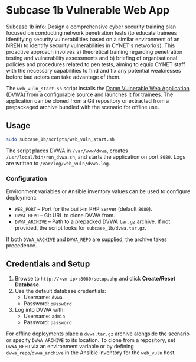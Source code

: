 # Subcase 1b Vulnerable Web App

Subcase 1b info: Design a comprehensive cyber security training plan focused on conducting network penetration tests (to educate trainees identifying security vulnerabilities based on a similar environment of an NREN) to identify security vulnerabilities in CYNET's network(s). This proactive approach involves a) theoretical training regarding penetration testing and vulnerability assessments and b) briefing of organisational policies and procedures related to pen tests, aiming to equip CYNET staff with the necessary capabilities to find and fix any potential weaknesses before bad actors can take advantage of them.

The `web_vuln_start.sh` script installs the [Damn Vulnerable Web Application (DVWA)](https://github.com/digininja/DVWA) from a configurable source and launches it for trainees. The application can be cloned from a Git repository or extracted from a prepackaged archive bundled with the scenario for offline use.

## Usage

```bash
sudo subcase_1b/scripts/web_vuln_start.sh
```

The script places DVWA in `/var/www/dvwa`, creates `/usr/local/bin/run_dvwa.sh`, and starts the application on port `8080`. Logs are written to `/var/log/web_vuln/dvwa.log`.

### Configuration

Environment variables or Ansible inventory values can be used to configure deployment:

- `WEB_PORT` – Port for the built-in PHP server (default `8080`).
- `DVWA_REPO` – Git URL to clone DVWA from.
- `DVWA_ARCHIVE` – Path to a prepacked DVWA `tar.gz` archive. If not provided, the script looks for `subcase_1b/dvwa.tar.gz`.

If both `DVWA_ARCHIVE` and `DVWA_REPO` are supplied, the archive takes precedence.

## Credentials and Setup

1. Browse to `http://<vm-ip>:8080/setup.php` and click **Create/Reset Database**.
2. Use the default database credentials:
   - Username: `dvwa`
   - Password: `p@ssw0rd`
3. Log into DVWA with:
   - Username: `admin`
   - Password: `password`

For offline deployments place a `dvwa.tar.gz` archive alongside the scenario or specify `DVWA_ARCHIVE` to its location. To clone from a repository, set `DVWA_REPO` via an environment variable or by defining `dvwa_repo`/`dvwa_archive` in the Ansible inventory for the `web_vuln` host.
